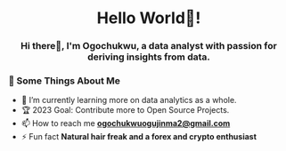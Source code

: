 <h1 align="center">Hello World👋! 
 <h3 align="center">Hi there👀, I'm Ogochukwu, a data analyst with passion for deriving insights from data.</h3> 
 
<h3>🧐 Some Things About Me</h3>

  - 🌱 I’m currently learning more on data analytics as a whole. 
  - 🏆 2023 Goal: Contribute more to Open Source Projects.
  - 📫 How to reach me **ogochukwuogujinma2@gmail.com**
  - ⚡ Fun fact **Natural hair freak and a forex and crypto enthusiast** 
